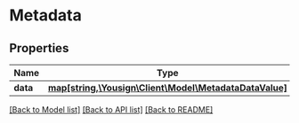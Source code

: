 # Metadata

## Properties
Name | Type | Description | Notes
------------ | ------------- | ------------- | -------------
**data** | [**map[string,\Yousign\Client\Model\MetadataDataValue]**](MetadataDataValue.md) |  | [optional] 

[[Back to Model list]](../../README.md#documentation-for-models) [[Back to API list]](../../README.md#documentation-for-api-endpoints) [[Back to README]](../../README.md)
